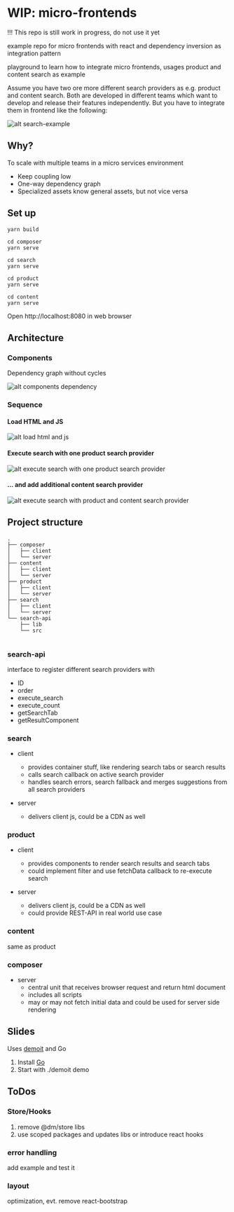 # WIP: micro-frontends
!!! This repo is still work in progress, do not use it yet

example repo for micro frontends with react and dependency inversion as integration pattern

playground to learn how to integrate micro frontends, usages product and content search as example

Assume you have two ore more different search providers as e.g. product and content search. Both are
developed in different teams which want to develop and release their features independently. But you
have to integrate them in frontend like the following:

![alt search-example](_doc/search-example.png)

## Why?
To scale with multiple teams in a micro services environment

* Keep coupling low
* One-way dependency graph
* Specialized assets know general assets, but not vice versa

## Set up
````
yarn build

cd composer
yarn serve

cd search
yarn serve

cd product
yarn serve

cd content
yarn serve
````

Open http://localhost:8080 in web browser

## Architecture
### Components
Dependency graph without cycles

![alt components dependency](_doc/architecture.png)

### Sequence
#### Load HTML and JS
![alt load html and js](_doc/sequence_1.png)

#### Execute search with one product search provider
![alt execute search with one product search provider](_doc/sequence_2.png)

#### ... and add additional content search provider
![alt execute search with product and content search provider](_doc/sequence_3.png)

## Project structure

````
.
├── composer
│   ├── client
│   └── server
├── content
│   ├── client
│   └── server
├── product
│   ├── client
│   └── server
├── search
│   ├── client
│   └── server
└── search-api
    ├── lib
    └── src
    
````

### search-api
interface to register different search providers with

* ID
* order
* execute_search
* execute_count
* getSearchTab
* getResultComponent

### search

* client
    * provides container stuff, like rendering search tabs or search results
    * calls search callback on active search provider
    * handles search errors, search fallback and merges suggestions from all search providers

* server
    * delivers client js, could be a CDN as well

### product

* client
    * provides components to render search results and search tabs
    * could implement filter and use fetchData callback to re-execute search

* server
    * delivers client js, could be a CDN as well
    * could provide REST-API in real world use case
    
### content
same as product

### composer

* server
    * central unit that receives browser request and return html document
    * includes all scripts
    * may or may not fetch initial data and could be used for server side rendering


## Slides
Uses [demoit](https://github.com/dgageot/demoit "demoit") and Go

1. Install [Go](https://golang.org/ "Go")
2. Start with ./demoit demo

## ToDos
### Store/Hooks
1. remove @dm/store libs
2. use scoped packages and updates libs or introduce react hooks

### error handling
add example and test it

### layout
optimization, evt. remove react-bootstrap
